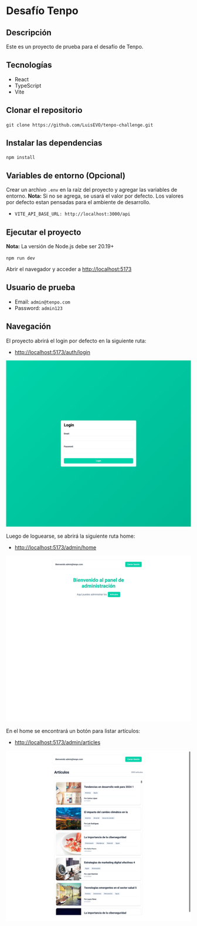 # Desafío Tenpo

## Descripción

Este es un proyecto de prueba para el desafío de Tenpo.

## Tecnologías

- React
- TypeScript
- Vite

## Clonar el repositorio

`git clone https://github.com/LuisEVO/tenpo-challenge.git`

## Instalar las dependencias

`npm install`

## Variables de entorno (Opcional)

Crear un archivo `.env` en la raíz del proyecto y agregar las variables de entorno.
**Nota:** Si no se agrega, se usará el valor por defecto. Los valores por defecto estan pensadas para el ambiente de desarrollo.

- `VITE_API_BASE_URL: http://localhost:3000/api`

## Ejecutar el proyecto

**Nota:** La versión de Node.js debe ser 20.19+

`npm run dev`

Abrir el navegador y acceder a [http://localhost:5173](http://localhost:5173)

## Usuario de prueba

- Email: `admin@tenpo.com`
- Password: `admin123`

## Navegación

El proyecto abrirá el login por defecto en la siguiente ruta:
- [http://localhost:5173/auth/login](http://localhost:5173/auth/login)

![Login](./public/demo/login.png)

Luego de loguearse, se abrirá la siguiente ruta home:
- [http://localhost:5173/admin/home](http://localhost:5173/admin/home)

![Home](./public/demo/home.png)

En el home se encontrará un botón para listar artículos:
- [http://localhost:5173/admin/articles](http://localhost:5173/admin/articles)

![Articles](./public/demo/articles.png)

